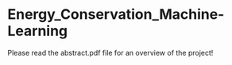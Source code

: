# Energy_Conservation_Machine-Learning
Please read the abstract.pdf file for an overview of the project!
